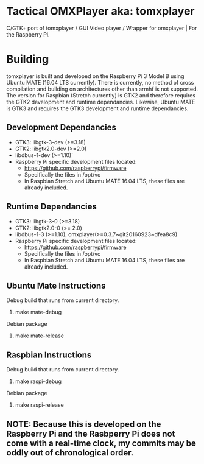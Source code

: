 # Tactical OMXPlayer aka: tomxplayer
C/GTK+ port of tomxplayer / GUI Video player / Wrapper for omxplayer | For the Raspberry Pi.

# Building
tomxplayer is built and developed on the Raspberry Pi 3 Model B using Ubuntu MATE (16.04 LTS currently).
There is currently, no method of cross compilation and building on architectures other than armhf is not supported.
The version for Raspbian (Stretch currently) is GTK2 and therefore requires the GTK2 development and runtime dependancies. Likewise,
Ubuntu MATE is GTK3 and requires the GTK3 development and runtime dependancies.

## Development Dependancies
* GTK3: libgtk-3-dev (>=3.18)
* GTK2: libgtk2.0-dev (>=2.0)
* libdbus-1-dev (>=1.10)`
* Raspberry Pi specific development files located:
	* https://github.com/raspberrypi/firmware
	* Specifically the files in /opt/vc
	* In Raspbian Stretch and Ubuntu MATE 16.04 LTS, these files are already included.

## Runtime Dependancies
* GTK3: libgtk-3-0 (>=3.18)
* GTK2: libgtk2.0-0 (>= 2.0)
* libdbus-1-3 (>=1.10), omxplayer(>=0.3.7~git20160923~dfea8c9)
* Raspberry Pi specific development files located:
	* https://github.com/raspberrypi/firmware
	* Specifically the files in /opt/vc
	* In Raspbian Stretch and Ubuntu MATE 16.04 LTS, these files are already included.

## Ubuntu Mate Instructions
Debug build that runs from current directory.
1. make mate-debug

Debian package
1. make mate-release

## Raspbian Instructions
Debug build that runs from current directory.
1. make raspi-debug

Debian package
1. make raspi-release


## NOTE: Because this is developed on the Raspberry Pi and the Rasbperry Pi does not come with a real-time clock, my commits may be oddly out of chronological order.
